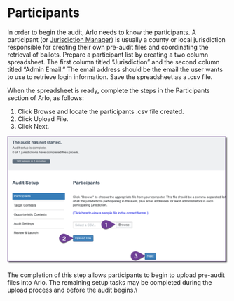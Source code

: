 # Participants

In order to begin the audit, Arlo needs to know the participants. A participant (or [Jurisdiction Manager](../../user-roles.md)) is usually a county or local jurisdiction responsible for creating their own pre-audit files and coordinating the retrieval of ballots. Prepare a participant list by creating a two column spreadsheet. The first column titled “Jurisdiction” and the second column titled “Admin Email.”  The email address should be the email the user wants to use to retrieve login information. Save the spreadsheet as a .csv file.&#x20;

When the spreadsheet is ready, complete the steps in the Participants section of Arlo, as follows:

1. Click Browse and locate the participants .csv file created.
2. Click Upload File.
3. Click Next.

![](<../../.gitbook/assets/image (22).png>)

The completion of this step allows participants to begin to upload pre-audit files into Arlo. The remaining setup tasks may be completed during the upload process and before the audit begins.\
